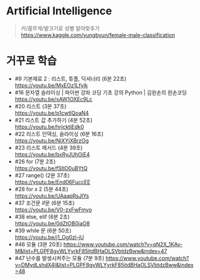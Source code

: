 # Artificial Intelligence

> 키/몸무게/발크기로 성별 알아맞추기 <br/>
> https://www.kaggle.com/yungbyun/female-male-classification

# 거꾸로 학습
* #9 기본재료 2 : 리스트, 튜플, 딕셔너리 (6분 22초) <br/>
https://youtu.be/MxEOz1Lfylk <br/>
* #16 문자열 슬라이싱 | 파이썬 강좌 코딩 기초 강의 Python | 김왼손의 왼손코딩 <br/>
https://youtu.be/xAW1OXEc9Lc <br/>
* #20 리스트 (3분 37초) <br/>
https://youtu.be/p1cwtlQoaN4 <br/>
* #21 리스트 값 추가하기 (4분 52초) <br/>
https://youtu.be/hrjcktiEdk0 <br/>
* #22 리스트 인덱싱, 슬라이싱 (6분 16초) <br/>
https://youtu.be/NiXYjXBrzOg <br/>
* #23 리스트 메서드 (4분 39초) <br/>
https://youtu.be/bxRyJUhOiE4 <br/>
* #26 for (7분 2초) <br/>
https://youtu.be/fStlO0uBYtQ <br/>
* #27 range() (2분 37초) <br/>
https://youtu.be/End06FuccEE <br/>
* #28 for x 2 (5분 44초) <br/>
https://youtu.be/UAaapRsJlYs <br/>
* #37 조건문 if문 (6분 15초) <br/>
https://youtu.be/V0-zxFwFmyo <br/>
* #38 else, elif (6분 2초) <br/>
https://youtu.be/0dZtOB0iaO8 <br/>
* #39 while 문 (6분 50초) <br/>
https://youtu.be/j1_Og0zl-jU <br/>
* #46 모듈 (3분 20초)
https://www.youtube.com/watch?v=qN2X_1KAv-M&list=PLGPF8gvWLYyrkF85itdBHaOLSVbtdzBww&index=47
* #47 난수를 발생시켜주는 모듈 (7분 9초)
https://www.youtube.com/watch?v=DMydLshdX4I&list=PLGPF8gvWLYyrkF85itdBHaOLSVbtdzBww&index=48
